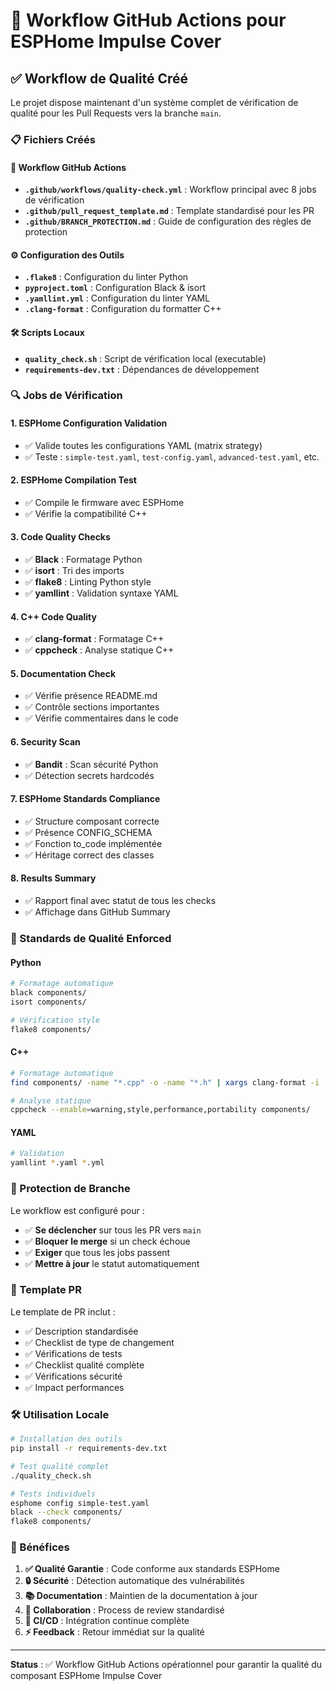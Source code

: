 # 🚀 Workflow GitHub Actions pour ESPHome Impulse Cover

## ✅ Workflow de Qualité Créé

Le projet dispose maintenant d'un système complet de vérification de qualité pour les Pull Requests vers la branche `main`.

### 📋 Fichiers Créés

#### 🔧 Workflow GitHub Actions
- **`.github/workflows/quality-check.yml`** : Workflow principal avec 8 jobs de vérification
- **`.github/pull_request_template.md`** : Template standardisé pour les PR
- **`.github/BRANCH_PROTECTION.md`** : Guide de configuration des règles de protection

#### ⚙️ Configuration des Outils
- **`.flake8`** : Configuration du linter Python
- **`pyproject.toml`** : Configuration Black & isort
- **`.yamllint.yml`** : Configuration du linter YAML
- **`.clang-format`** : Configuration du formatter C++

#### 🛠️ Scripts Locaux
- **`quality_check.sh`** : Script de vérification local (executable)
- **`requirements-dev.txt`** : Dépendances de développement

### 🔍 Jobs de Vérification

#### 1. **ESPHome Configuration Validation**
- ✅ Valide toutes les configurations YAML (matrix strategy)
- ✅ Teste : `simple-test.yaml`, `test-config.yaml`, `advanced-test.yaml`, etc.

#### 2. **ESPHome Compilation Test**
- ✅ Compile le firmware avec ESPHome
- ✅ Vérifie la compatibilité C++

#### 3. **Code Quality Checks**
- ✅ **Black** : Formatage Python
- ✅ **isort** : Tri des imports
- ✅ **flake8** : Linting Python style
- ✅ **yamllint** : Validation syntaxe YAML

#### 4. **C++ Code Quality**
- ✅ **clang-format** : Formatage C++
- ✅ **cppcheck** : Analyse statique C++

#### 5. **Documentation Check**
- ✅ Vérifie présence README.md
- ✅ Contrôle sections importantes
- ✅ Vérifie commentaires dans le code

#### 6. **Security Scan**
- ✅ **Bandit** : Scan sécurité Python
- ✅ Détection secrets hardcodés

#### 7. **ESPHome Standards Compliance**
- ✅ Structure composant correcte
- ✅ Présence CONFIG_SCHEMA
- ✅ Fonction to_code implémentée
- ✅ Héritage correct des classes

#### 8. **Results Summary**
- ✅ Rapport final avec statut de tous les checks
- ✅ Affichage dans GitHub Summary

### 🎯 Standards de Qualité Enforced

#### Python
```bash
# Formatage automatique
black components/
isort components/

# Vérification style
flake8 components/
```

#### C++
```bash
# Formatage automatique
find components/ -name "*.cpp" -o -name "*.h" | xargs clang-format -i

# Analyse statique
cppcheck --enable=warning,style,performance,portability components/
```

#### YAML
```bash
# Validation
yamllint *.yaml *.yml
```

### 🚦 Protection de Branche

Le workflow est configuré pour :
- ✅ **Se déclencher** sur tous les PR vers `main`
- ✅ **Bloquer le merge** si un check échoue
- ✅ **Exiger** que tous les jobs passent
- ✅ **Mettre à jour** le statut automatiquement

### 📝 Template PR

Le template de PR inclut :
- ✅ Description standardisée
- ✅ Checklist de type de changement
- ✅ Vérifications de tests
- ✅ Checklist qualité complète
- ✅ Vérifications sécurité
- ✅ Impact performances

### 🛠️ Utilisation Locale

```bash
# Installation des outils
pip install -r requirements-dev.txt

# Test qualité complet
./quality_check.sh

# Tests individuels
esphome config simple-test.yaml
black --check components/
flake8 components/
```

### 🎉 Bénéfices

1. **✅ Qualité Garantie** : Code conforme aux standards ESPHome
2. **🔒 Sécurité** : Détection automatique des vulnérabilités
3. **📚 Documentation** : Maintien de la documentation à jour
4. **🤝 Collaboration** : Process de review standardisé
5. **🚀 CI/CD** : Intégration continue complète
6. **⚡ Feedback** : Retour immédiat sur la qualité

---

**Status** : ✅ Workflow GitHub Actions opérationnel pour garantir la qualité du composant ESPHome Impulse Cover

